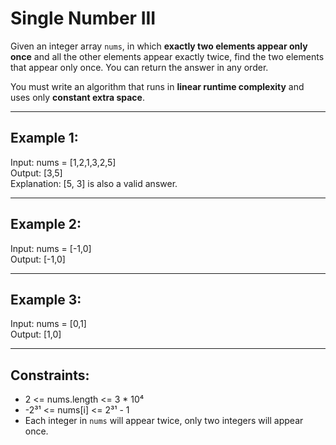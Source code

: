 # Single Number III

Given an integer array `nums`, in which **exactly two elements appear only once** and all the other elements appear exactly twice, find the two elements that appear only once. You can return the answer in any order.

You must write an algorithm that runs in **linear runtime complexity** and uses only **constant extra space**.

---

## Example 1:

Input: nums = [1,2,1,3,2,5]  
Output: [3,5]  
Explanation: [5, 3] is also a valid answer.

---

## Example 2:

Input: nums = [-1,0]  
Output: [-1,0]

---

## Example 3:

Input: nums = [0,1]  
Output: [1,0]

---

## Constraints:

- 2 <= nums.length <= 3 \* 10⁴
- -2³¹ <= nums[i] <= 2³¹ - 1
- Each integer in `nums` will appear twice, only two integers will appear once.
